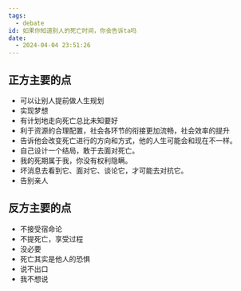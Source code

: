 ```yaml
---
tags:
  - debate
id: 如果你知道别人的死亡时间，你会告诉ta吗
date:
  - 2024-04-04 23:51:26
---
```

## 正方主要的点

- 可以让别人提前做人生规划
- 实现梦想
- 有计划地走向死亡总比未知要好
- 利于资源的合理配置，社会各环节的衔接更加流畅，社会效率的提升
- 告诉他会改变死亡进行的方向和方式，他的人生可能会和现在不一样。
- 自己设计一个结局，敢于去面对死亡。
- 我的死期属于我，你没有权利隐瞒。
- 坏消息去看到它、面对它、谈论它，才可能去对抗它。
- 告别亲人

## 反方主要的点

- 不接受宿命论
- 不提死亡，享受过程
- 没必要
- 死亡其实是他人的恐惧
- 说不出口
- 我不想说